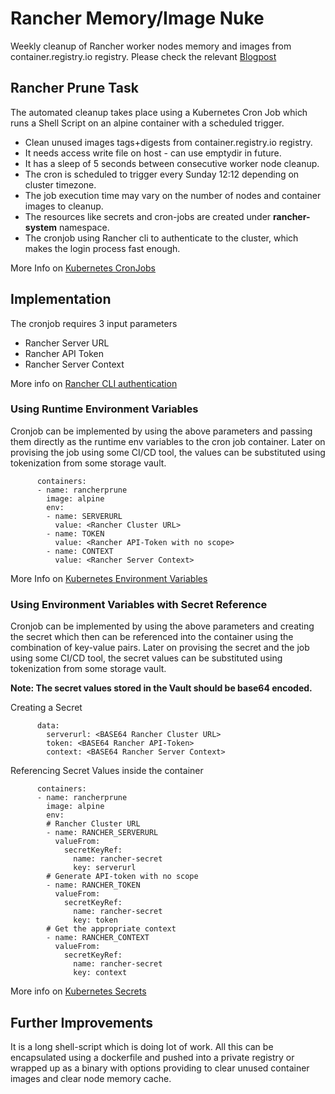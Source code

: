 # Rancher Memory/Image Nuke

Weekly cleanup of Rancher worker nodes memory and images from container.registry.io registry.
Please check the relevant [Blogpost](https://redshubh.medium.com/prune-container-images-from-rancher-using-kubernetes-cronjob-and-binaries-4bd3442c7be)

## Rancher Prune Task

The automated cleanup takes place using a Kubernetes Cron Job which runs a Shell Script on an alpine container with a scheduled trigger.

 - Clean unused images tags+digests from container.registry.io registry.
 - It needs access write file on host - can use emptydir in future.
 - It has a sleep of 5 seconds between consecutive worker node cleanup.
 - The cron is scheduled to trigger every Sunday 12:12 depending on cluster timezone.
 - The job execution time may vary on the number of nodes and container images to cleanup.
 - The resources like secrets and cron-jobs are created under **rancher-system** namespace.
 - The cronjob using Rancher cli to authenticate to the cluster, which makes the login process fast enough.

More Info on [Kubernetes CronJobs](https://kubernetes.io/docs/concepts/workloads/controllers/cron-jobs/#example)

## Implementation

The cronjob requires 3 input parameters
- Rancher Server URL 
- Rancher API Token
- Rancher Server Context

More info on [Rancher CLI authentication](https://rancher.com/docs/rancher/v2.5/en/cli/#cli-authentication)

### Using Runtime Environment Variables

Cronjob can be implemented by using the above parameters and passing them directly as the runtime env variables to the cron job container. Later on provising the job using some CI/CD tool, the values can be substituted using tokenization from some storage vault.

          containers:
          - name: rancherprune
            image: alpine
            env:
            - name: SERVERURL
              value: <Rancher Cluster URL>
            - name: TOKEN
              value: <Rancher API-Token with no scope>
            - name: CONTEXT
              value: <Rancher Server Context>

More Info on [Kubernetes Environment Variables](https://kubernetes.io/docs/tasks/inject-data-application/define-environment-variable-container/#define-an-environment-variable-for-a-container)

### Using Environment Variables with Secret Reference

Cronjob can be implemented by using the above parameters and creating the secret which then can be referenced into the container using the combination of key-value pairs. Later on provising the secret and the job using some CI/CD tool, the secret values can be substituted using tokenization from some storage vault.

**Note: The secret values stored in the Vault should be base64 encoded.**

Creating a Secret

	      data:
	        serverurl: <BASE64 Rancher Cluster URL>
	        token: <BASE64 Rancher API-Token>
	        context: <BASE64 Rancher Server Context>

Referencing Secret Values inside the container

          containers:
          - name: rancherprune
            image: alpine
            env:
            # Rancher Cluster URL
            - name: RANCHER_SERVERURL
              valueFrom:
                secretKeyRef:
                  name: rancher-secret
                  key: serverurl
            # Generate API-token with no scope
            - name: RANCHER_TOKEN
              valueFrom:
                secretKeyRef:
                  name: rancher-secret
                  key: token
            # Get the appropriate context
            - name: RANCHER_CONTEXT
              valueFrom:
                secretKeyRef:
                  name: rancher-secret
                  key: context

More info on [Kubernetes Secrets](https://kubernetes.io/docs/concepts/configuration/secret/#using-secrets-as-environment-variables)


## Further Improvements

It is a long shell-script which is doing lot of work. All this can be encapsulated using a dockerfile and pushed into a private registry or wrapped up as a binary with options providing to clear unused container images and clear node memory cache.




